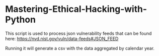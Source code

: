 # Mastering-Ethical-Hacking-with-Python

This script is used to process json vulnerability feeds that can be found here: https://nvd.nist.gov/vuln/data-feeds#JSON_FEED

Running it will generate a csv with the data aggregated by calendar year.
